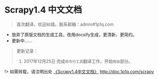 # Scrapy1.4 中文文档

> 首次翻译，欢迎纠错。联系邮箱：admin#1p1q.com

- 放弃了原版文档的生成工具，改用docsify生成，更清新、更简约。
- 更新中……

> 更新记录：
> 1. 2017年12月25日 完成`命令行工具`翻译工作，开始`爬虫`部分。

!> 如需转载，请注明出处 [《Scrapy1.4中文文档》](http://doc.1p1q.com/scrapy) http://doc.1p1q.com/scrapy 

